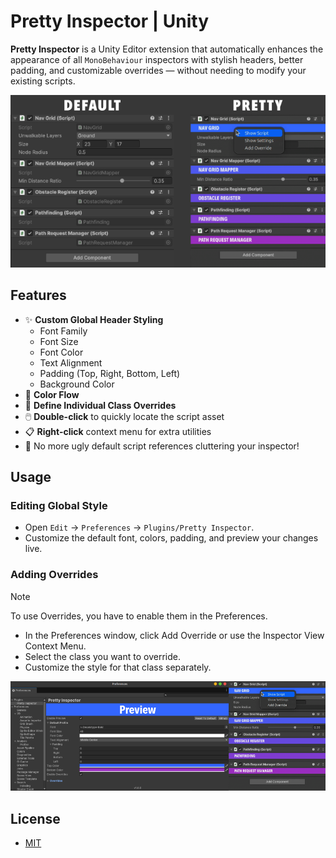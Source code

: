 # Pretty Inspector | Unity
<b>Pretty Inspector</b> is a Unity Editor extension that automatically enhances the appearance of all `MonoBehaviour` inspectors with stylish headers, better padding, and customizable overrides — without needing to modify your existing scripts.

![Comparation](https://github.com/hexdogstudio/pretty-inspector/blob/main/.Promo/comparation.png)

## Features
- ✨ **Custom Global Header Styling**  
  - Font Family  
  - Font Size  
  - Font Color  
  - Text Alignment  
  - Padding (Top, Right, Bottom, Left)  
  - Background Color
- 🌈 **Color Flow**
- 🎯 **Define Individual Class Overrides**
- 🖱️ **Double-click** to quickly locate the script asset
- 📋 **Right-click** context menu for extra utilities
- 🚫 No more ugly default script references cluttering your inspector!

## Usage

### Editing Global Style
- Open `Edit` → `Preferences` → `Plugins/Pretty Inspector`.
- Customize the default font, colors, padding, and preview your changes live.

### Adding Overrides
>[!Note]
> To use Overrides, you have to enable them in the Preferences.

- In the Preferences window, click Add Override or use the Inspector View Context Menu.
- Select the class you want to override.
- Customize the style for that class separately.

![Comparation](https://github.com/hexdogstudio/pretty-inspector/blob/main/.Promo/promo.png)

## License
- [MIT](https://choosealicense.com/licenses/mit/)
